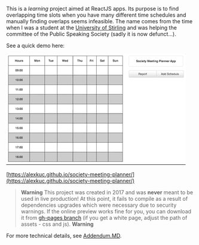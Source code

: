 This is a *learning* project aimed at ReactJS apps. Its purpose is to find overlapping time slots when you have many different time schedules and manually finding overlaps seems infeasible. The name comes from the time when I was a student at the [University of Stirling](https://www.stir.ac.uk/) and was helping the committee of the Public Speaking Society (sadly it is now defunct...).

See a quick demo here:

![preview.gif](preview.gif)

[https://alexkuc.github.io/society-meeting-planner/](https://alexkuc.github.io/society-meeting-planner/)

>**Warning** This project was created in 2017 and was **never** meant to be used in live production! At this point, it fails to compile as a result of dependencies upgrades which were necessary due to security warnings. If the online preview works fine for you, you can download it from [gh-pages branch](https://github.com/alexkuc/society-meeting-planner/tree/gh-pages) (if you get a white page, adjust the path of assets - css and js). **Warning**

For more technical details, see [Addendum.MD](Addendum.MD).
